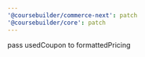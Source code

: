 ```yaml
---
'@coursebuilder/commerce-next': patch
'@coursebuilder/core': patch
---
```


pass usedCoupon to formattedPricing
